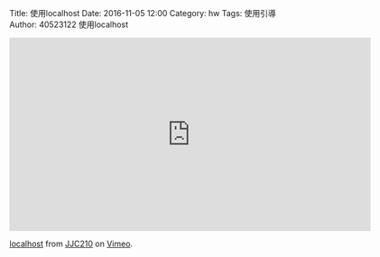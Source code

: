 Title: 使用localhost
Date: 2016-11-05 12:00
Category: hw
Tags: 使用引導
Author: 40523122
使用localhost
<!-- PELICAN_END_SUMMARY -->


<iframe src="https://player.vimeo.com/video/191622952" width="640" height="343" frameborder="0" webkitallowfullscreen mozallowfullscreen allowfullscreen></iframe>
<p><a href="https://vimeo.com/191622952">localhost</a> from <a href="https://vimeo.com/user58912544">JJC210</a> on <a href="https://vimeo.com">Vimeo</a>.</p>